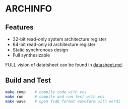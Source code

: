 # ARCHINFO

## Features
* 32-bit read-only system architecture register
* 64-bit read-only id architecture register
* Static synchronous design
* Full synthesizable

FULL vision of datatsheet can be found in [datasheet.md](./doc/datasheet.md).

## Build and Test
```bash
make comp    # compile code with vcs
make run     # compile and run test with vcs
make wave    # open fsdb format waveform with verdi
```